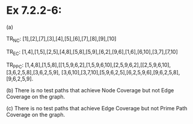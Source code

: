 # Ex 7.2.2-6: #

(a)

TR<sub>NC</sub>: [1],[2],[7],[3],[4],[5],[6],[7],[8],[9],[10]

TR<sub>EC</sub>: [1,4],[1,5],[2,5],[4,8],[5,8],[5,9],[6,2],[9,6],[1,6],[6,10],[3,7],[7,10]

TR<sub>PPC</sub>: [1,4,8],[1,5,8],[[1,5,9,6,2],[1,5,9,6,10],[2,5,9,6,2],[[2,5,9,6,10],[3,6,2,5,8],[3,6,2,5,9], [3,6,10],[3,7,10],[5,9,6,2,5],[6,2,5,9,6],[9,6,2,5,8],[9,6,2,5,9].

(b) There is no test paths that achieve Node Coverage but not Edge Coverage on the graph.

(c) There is no test paths that achieve Edge Coverage but not Prime Path Coverage on the graph.